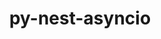 ---
title: "py-nest-asyncio"
layout: cache
categories: [package, develop]
meta: {"versions": ["1.6.0"], "compilers": ["gcc@=11.1.0", "gcc@=11.4.0", "gcc@=9.4.0", "oneapi@=2024.2.1"], "oss": ["ubuntu20.04", "ubuntu22.04"], "platforms": ["linux"], "targets": ["neoverse_v1", "neoverse_v2", "ppc64le", "x86_64_v3"], "stacks": ["data-vis-sdk", "e4s", "e4s-neoverse-v2", "e4s-neoverse_v1", "e4s-oneapi", "e4s-power", "root"], "num_specs": 141, "num_specs_by_stack": {"e4s-power": 27, "root": 141, "data-vis-sdk": 10, "e4s-neoverse_v1": 27, "e4s-neoverse-v2": 22, "e4s": 27, "e4s-oneapi": 28}}
spec_details: [{"hash": "5wlnvdveaics5rk7g7obturv76ru6jvk", "compiler": "gcc@=9.4.0", "versions": ["1.6.0"], "os": "ubuntu20.04", "platform": "linux", "target": "ppc64le", "variants": ["build_system=python_pip"], "stacks": ["e4s-power", "root"], "size": "-", "tarball": "https://binaries.spack.io/develop/build_cache/linux-ubuntu20.04-ppc64le/gcc-9.4.0/py-nest-asyncio-1.6.0/linux-ubuntu20.04-ppc64le-gcc-9.4.0-py-nest-asyncio-1.6.0-5wlnvdveaics5rk7g7obturv76ru6jvk.spack"}, {"hash": "4hmgext3ndfwbirohnyplhy3dtwlwiz6", "compiler": "gcc@=9.4.0", "versions": ["1.6.0"], "os": "ubuntu20.04", "platform": "linux", "target": "ppc64le", "variants": ["build_system=python_pip"], "stacks": ["e4s-power", "root"], "size": "-", "tarball": "https://binaries.spack.io/develop/build_cache/linux-ubuntu20.04-ppc64le/gcc-9.4.0/py-nest-asyncio-1.6.0/linux-ubuntu20.04-ppc64le-gcc-9.4.0-py-nest-asyncio-1.6.0-4hmgext3ndfwbirohnyplhy3dtwlwiz6.spack"}, {"hash": "jxr2e6qjgc56mjeyjkco6pmveycdz6cd", "compiler": "gcc@=9.4.0", "versions": ["1.6.0"], "os": "ubuntu20.04", "platform": "linux", "target": "ppc64le", "variants": ["build_system=python_pip"], "stacks": ["e4s-power", "root"], "size": "-", "tarball": "https://binaries.spack.io/develop/build_cache/linux-ubuntu20.04-ppc64le/gcc-9.4.0/py-nest-asyncio-1.6.0/linux-ubuntu20.04-ppc64le-gcc-9.4.0-py-nest-asyncio-1.6.0-jxr2e6qjgc56mjeyjkco6pmveycdz6cd.spack"}, {"hash": "5ysok5fje326ahtmblkl36nhpfjireo4", "compiler": "gcc@=9.4.0", "versions": ["1.6.0"], "os": "ubuntu20.04", "platform": "linux", "target": "ppc64le", "variants": ["build_system=python_pip"], "stacks": ["e4s-power", "root"], "size": "-", "tarball": "https://binaries.spack.io/develop/build_cache/linux-ubuntu20.04-ppc64le/gcc-9.4.0/py-nest-asyncio-1.6.0/linux-ubuntu20.04-ppc64le-gcc-9.4.0-py-nest-asyncio-1.6.0-5ysok5fje326ahtmblkl36nhpfjireo4.spack"}, {"hash": "barm774ltc2enhi4oxuyzoenmwhjtb4y", "compiler": "gcc@=9.4.0", "versions": ["1.6.0"], "os": "ubuntu20.04", "platform": "linux", "target": "ppc64le", "variants": ["build_system=python_pip"], "stacks": ["e4s-power", "root"], "size": "-", "tarball": "https://binaries.spack.io/develop/build_cache/linux-ubuntu20.04-ppc64le/gcc-9.4.0/py-nest-asyncio-1.6.0/linux-ubuntu20.04-ppc64le-gcc-9.4.0-py-nest-asyncio-1.6.0-barm774ltc2enhi4oxuyzoenmwhjtb4y.spack"}, {"hash": "kkegfyzwxiab3522hy6wnrrlo2aj7puq", "compiler": "gcc@=9.4.0", "versions": ["1.6.0"], "os": "ubuntu20.04", "platform": "linux", "target": "ppc64le", "variants": ["build_system=python_pip"], "stacks": ["e4s-power", "root"], "size": "-", "tarball": "https://binaries.spack.io/develop/build_cache/linux-ubuntu20.04-ppc64le/gcc-9.4.0/py-nest-asyncio-1.6.0/linux-ubuntu20.04-ppc64le-gcc-9.4.0-py-nest-asyncio-1.6.0-kkegfyzwxiab3522hy6wnrrlo2aj7puq.spack"}, {"hash": "kqmqtrox7tnkiudrtheg2ymyzctw5vhd", "compiler": "gcc@=9.4.0", "versions": ["1.6.0"], "os": "ubuntu20.04", "platform": "linux", "target": "ppc64le", "variants": ["build_system=python_pip"], "stacks": ["e4s-power", "root"], "size": "-", "tarball": "https://binaries.spack.io/develop/build_cache/linux-ubuntu20.04-ppc64le/gcc-9.4.0/py-nest-asyncio-1.6.0/linux-ubuntu20.04-ppc64le-gcc-9.4.0-py-nest-asyncio-1.6.0-kqmqtrox7tnkiudrtheg2ymyzctw5vhd.spack"}, {"hash": "t4ohxvuam2miylka7rl27zmm33giee45", "compiler": "gcc@=9.4.0", "versions": ["1.6.0"], "os": "ubuntu20.04", "platform": "linux", "target": "ppc64le", "variants": ["build_system=python_pip"], "stacks": ["e4s-power", "root"], "size": "-", "tarball": "https://binaries.spack.io/develop/build_cache/linux-ubuntu20.04-ppc64le/gcc-9.4.0/py-nest-asyncio-1.6.0/linux-ubuntu20.04-ppc64le-gcc-9.4.0-py-nest-asyncio-1.6.0-t4ohxvuam2miylka7rl27zmm33giee45.spack"}, {"hash": "p723luj7e67y25hiwubdwquzyfrlnjzy", "compiler": "gcc@=9.4.0", "versions": ["1.6.0"], "os": "ubuntu20.04", "platform": "linux", "target": "ppc64le", "variants": ["build_system=python_pip"], "stacks": ["e4s-power", "root"], "size": "-", "tarball": "https://binaries.spack.io/develop/build_cache/linux-ubuntu20.04-ppc64le/gcc-9.4.0/py-nest-asyncio-1.6.0/linux-ubuntu20.04-ppc64le-gcc-9.4.0-py-nest-asyncio-1.6.0-p723luj7e67y25hiwubdwquzyfrlnjzy.spack"}, {"hash": "t6f5ppquk6nryzrfngnghpqvd3ahf2zt", "compiler": "gcc@=9.4.0", "versions": ["1.6.0"], "os": "ubuntu20.04", "platform": "linux", "target": "ppc64le", "variants": ["build_system=python_pip"], "stacks": ["e4s-power", "root"], "size": "-", "tarball": "https://binaries.spack.io/develop/build_cache/linux-ubuntu20.04-ppc64le/gcc-9.4.0/py-nest-asyncio-1.6.0/linux-ubuntu20.04-ppc64le-gcc-9.4.0-py-nest-asyncio-1.6.0-t6f5ppquk6nryzrfngnghpqvd3ahf2zt.spack"}, {"hash": "crjrwxvzkqlgjys3cwiqgmwhwypkz7zo", "compiler": "gcc@=9.4.0", "versions": ["1.6.0"], "os": "ubuntu20.04", "platform": "linux", "target": "ppc64le", "variants": ["build_system=python_pip"], "stacks": ["e4s-power", "root"], "size": "-", "tarball": "https://binaries.spack.io/develop/build_cache/linux-ubuntu20.04-ppc64le/gcc-9.4.0/py-nest-asyncio-1.6.0/linux-ubuntu20.04-ppc64le-gcc-9.4.0-py-nest-asyncio-1.6.0-crjrwxvzkqlgjys3cwiqgmwhwypkz7zo.spack"}, {"hash": "nytkpx4q2xpl7g6lktxxbcmyhrxb3bxw", "compiler": "gcc@=9.4.0", "versions": ["1.6.0"], "os": "ubuntu20.04", "platform": "linux", "target": "ppc64le", "variants": ["build_system=python_pip"], "stacks": ["e4s-power", "root"], "size": "-", "tarball": "https://binaries.spack.io/develop/build_cache/linux-ubuntu20.04-ppc64le/gcc-9.4.0/py-nest-asyncio-1.6.0/linux-ubuntu20.04-ppc64le-gcc-9.4.0-py-nest-asyncio-1.6.0-nytkpx4q2xpl7g6lktxxbcmyhrxb3bxw.spack"}, {"hash": "422hmwhsaklehmskdqtudk7w24llnwuy", "compiler": "gcc@=9.4.0", "versions": ["1.6.0"], "os": "ubuntu20.04", "platform": "linux", "target": "ppc64le", "variants": ["build_system=python_pip"], "stacks": ["e4s-power", "root"], "size": "-", "tarball": "https://binaries.spack.io/develop/build_cache/linux-ubuntu20.04-ppc64le/gcc-9.4.0/py-nest-asyncio-1.6.0/linux-ubuntu20.04-ppc64le-gcc-9.4.0-py-nest-asyncio-1.6.0-422hmwhsaklehmskdqtudk7w24llnwuy.spack"}, {"hash": "sk3dcfri5656xne7akj3qf2etfbq4znx", "compiler": "gcc@=9.4.0", "versions": ["1.6.0"], "os": "ubuntu20.04", "platform": "linux", "target": "ppc64le", "variants": ["build_system=python_pip"], "stacks": ["e4s-power", "root"], "size": "-", "tarball": "https://binaries.spack.io/develop/build_cache/linux-ubuntu20.04-ppc64le/gcc-9.4.0/py-nest-asyncio-1.6.0/linux-ubuntu20.04-ppc64le-gcc-9.4.0-py-nest-asyncio-1.6.0-sk3dcfri5656xne7akj3qf2etfbq4znx.spack"}, {"hash": "fh6pmz35aux5g7tve5eb5r3yz7snpu4h", "compiler": "gcc@=9.4.0", "versions": ["1.6.0"], "os": "ubuntu20.04", "platform": "linux", "target": "ppc64le", "variants": ["build_system=python_pip"], "stacks": ["e4s-power", "root"], "size": "-", "tarball": "https://binaries.spack.io/develop/build_cache/linux-ubuntu20.04-ppc64le/gcc-9.4.0/py-nest-asyncio-1.6.0/linux-ubuntu20.04-ppc64le-gcc-9.4.0-py-nest-asyncio-1.6.0-fh6pmz35aux5g7tve5eb5r3yz7snpu4h.spack"}, {"hash": "h7njg55yqycqh2ga2za7bz5ildskpbky", "compiler": "gcc@=9.4.0", "versions": ["1.6.0"], "os": "ubuntu20.04", "platform": "linux", "target": "ppc64le", "variants": ["build_system=python_pip"], "stacks": ["e4s-power", "root"], "size": "-", "tarball": "https://binaries.spack.io/develop/build_cache/linux-ubuntu20.04-ppc64le/gcc-9.4.0/py-nest-asyncio-1.6.0/linux-ubuntu20.04-ppc64le-gcc-9.4.0-py-nest-asyncio-1.6.0-h7njg55yqycqh2ga2za7bz5ildskpbky.spack"}, {"hash": "xeb655e5ery62d3rxcoeb76depjkw4qs", "compiler": "gcc@=9.4.0", "versions": ["1.6.0"], "os": "ubuntu20.04", "platform": "linux", "target": "ppc64le", "variants": ["build_system=python_pip"], "stacks": ["e4s-power", "root"], "size": "-", "tarball": "https://binaries.spack.io/develop/build_cache/linux-ubuntu20.04-ppc64le/gcc-9.4.0/py-nest-asyncio-1.6.0/linux-ubuntu20.04-ppc64le-gcc-9.4.0-py-nest-asyncio-1.6.0-xeb655e5ery62d3rxcoeb76depjkw4qs.spack"}, {"hash": "i3ilmdpy4fzfloaubt2knztiymprpymh", "compiler": "gcc@=9.4.0", "versions": ["1.6.0"], "os": "ubuntu20.04", "platform": "linux", "target": "ppc64le", "variants": ["build_system=python_pip"], "stacks": ["e4s-power", "root"], "size": "-", "tarball": "https://binaries.spack.io/develop/build_cache/linux-ubuntu20.04-ppc64le/gcc-9.4.0/py-nest-asyncio-1.6.0/linux-ubuntu20.04-ppc64le-gcc-9.4.0-py-nest-asyncio-1.6.0-i3ilmdpy4fzfloaubt2knztiymprpymh.spack"}, {"hash": "y5xb3wvlsro2l5v3ivv66v2hn5lzo3sq", "compiler": "gcc@=9.4.0", "versions": ["1.6.0"], "os": "ubuntu20.04", "platform": "linux", "target": "ppc64le", "variants": ["build_system=python_pip"], "stacks": ["e4s-power", "root"], "size": "-", "tarball": "https://binaries.spack.io/develop/build_cache/linux-ubuntu20.04-ppc64le/gcc-9.4.0/py-nest-asyncio-1.6.0/linux-ubuntu20.04-ppc64le-gcc-9.4.0-py-nest-asyncio-1.6.0-y5xb3wvlsro2l5v3ivv66v2hn5lzo3sq.spack"}, {"hash": "67mjs5jkh2rk5ozpaoh3s3gk2xfyny6n", "compiler": "gcc@=9.4.0", "versions": ["1.6.0"], "os": "ubuntu20.04", "platform": "linux", "target": "ppc64le", "variants": ["build_system=python_pip"], "stacks": ["e4s-power", "root"], "size": "-", "tarball": "https://binaries.spack.io/develop/build_cache/linux-ubuntu20.04-ppc64le/gcc-9.4.0/py-nest-asyncio-1.6.0/linux-ubuntu20.04-ppc64le-gcc-9.4.0-py-nest-asyncio-1.6.0-67mjs5jkh2rk5ozpaoh3s3gk2xfyny6n.spack"}, {"hash": "7lqb2lycckvhuiaxgueqxilwwqodzjst", "compiler": "gcc@=9.4.0", "versions": ["1.6.0"], "os": "ubuntu20.04", "platform": "linux", "target": "ppc64le", "variants": ["build_system=python_pip"], "stacks": ["e4s-power", "root"], "size": "-", "tarball": "https://binaries.spack.io/develop/build_cache/linux-ubuntu20.04-ppc64le/gcc-9.4.0/py-nest-asyncio-1.6.0/linux-ubuntu20.04-ppc64le-gcc-9.4.0-py-nest-asyncio-1.6.0-7lqb2lycckvhuiaxgueqxilwwqodzjst.spack"}, {"hash": "qt42u77ka4pxpcca6miqbrvhzmpivkwf", "compiler": "gcc@=9.4.0", "versions": ["1.6.0"], "os": "ubuntu20.04", "platform": "linux", "target": "ppc64le", "variants": ["build_system=python_pip"], "stacks": ["e4s-power", "root"], "size": "-", "tarball": "https://binaries.spack.io/develop/build_cache/linux-ubuntu20.04-ppc64le/gcc-9.4.0/py-nest-asyncio-1.6.0/linux-ubuntu20.04-ppc64le-gcc-9.4.0-py-nest-asyncio-1.6.0-qt42u77ka4pxpcca6miqbrvhzmpivkwf.spack"}, {"hash": "ikxlkhzlwuqlf2cwy7rmfmqyasi4z6j6", "compiler": "gcc@=9.4.0", "versions": ["1.6.0"], "os": "ubuntu20.04", "platform": "linux", "target": "ppc64le", "variants": ["build_system=python_pip"], "stacks": ["e4s-power", "root"], "size": "-", "tarball": "https://binaries.spack.io/develop/build_cache/linux-ubuntu20.04-ppc64le/gcc-9.4.0/py-nest-asyncio-1.6.0/linux-ubuntu20.04-ppc64le-gcc-9.4.0-py-nest-asyncio-1.6.0-ikxlkhzlwuqlf2cwy7rmfmqyasi4z6j6.spack"}, {"hash": "4maos47czlz23vz7wpkqlvh2hwjkoo53", "compiler": "gcc@=9.4.0", "versions": ["1.6.0"], "os": "ubuntu20.04", "platform": "linux", "target": "ppc64le", "variants": ["build_system=python_pip"], "stacks": ["e4s-power", "root"], "size": "-", "tarball": "https://binaries.spack.io/develop/build_cache/linux-ubuntu20.04-ppc64le/gcc-9.4.0/py-nest-asyncio-1.6.0/linux-ubuntu20.04-ppc64le-gcc-9.4.0-py-nest-asyncio-1.6.0-4maos47czlz23vz7wpkqlvh2hwjkoo53.spack"}, {"hash": "w5ecexcgknn7mit6cytcdbj5dkrwxlwq", "compiler": "gcc@=9.4.0", "versions": ["1.6.0"], "os": "ubuntu20.04", "platform": "linux", "target": "ppc64le", "variants": ["build_system=python_pip"], "stacks": ["e4s-power", "root"], "size": "-", "tarball": "https://binaries.spack.io/develop/build_cache/linux-ubuntu20.04-ppc64le/gcc-9.4.0/py-nest-asyncio-1.6.0/linux-ubuntu20.04-ppc64le-gcc-9.4.0-py-nest-asyncio-1.6.0-w5ecexcgknn7mit6cytcdbj5dkrwxlwq.spack"}, {"hash": "shw262zprms7bh2fcdqtbaq6kppsc3bt", "compiler": "gcc@=9.4.0", "versions": ["1.6.0"], "os": "ubuntu20.04", "platform": "linux", "target": "ppc64le", "variants": ["build_system=python_pip"], "stacks": ["e4s-power", "root"], "size": "-", "tarball": "https://binaries.spack.io/develop/build_cache/linux-ubuntu20.04-ppc64le/gcc-9.4.0/py-nest-asyncio-1.6.0/linux-ubuntu20.04-ppc64le-gcc-9.4.0-py-nest-asyncio-1.6.0-shw262zprms7bh2fcdqtbaq6kppsc3bt.spack"}, {"hash": "nofy575r2ctieprdy6qdwrghrbb6xifn", "compiler": "gcc@=9.4.0", "versions": ["1.6.0"], "os": "ubuntu20.04", "platform": "linux", "target": "ppc64le", "variants": ["build_system=python_pip"], "stacks": ["e4s-power", "root"], "size": "-", "tarball": "https://binaries.spack.io/develop/build_cache/linux-ubuntu20.04-ppc64le/gcc-9.4.0/py-nest-asyncio-1.6.0/linux-ubuntu20.04-ppc64le-gcc-9.4.0-py-nest-asyncio-1.6.0-nofy575r2ctieprdy6qdwrghrbb6xifn.spack"}, {"hash": "t7igi4bmwmwqwhfdukkaydpslcb2i2yv", "compiler": "gcc@=11.1.0", "versions": ["1.6.0"], "os": "ubuntu20.04", "platform": "linux", "target": "x86_64_v3", "variants": ["build_system=python_pip"], "stacks": ["root", "data-vis-sdk"], "size": "-", "tarball": "https://binaries.spack.io/develop/build_cache/linux-ubuntu20.04-x86_64_v3/gcc-11.1.0/py-nest-asyncio-1.6.0/linux-ubuntu20.04-x86_64_v3-gcc-11.1.0-py-nest-asyncio-1.6.0-t7igi4bmwmwqwhfdukkaydpslcb2i2yv.spack"}, {"hash": "5rzhl6rdyu6ecyatklsj3ugr4vb4esqe", "compiler": "gcc@=11.1.0", "versions": ["1.6.0"], "os": "ubuntu20.04", "platform": "linux", "target": "x86_64_v3", "variants": ["build_system=python_pip"], "stacks": ["root", "data-vis-sdk"], "size": "-", "tarball": "https://binaries.spack.io/develop/build_cache/linux-ubuntu20.04-x86_64_v3/gcc-11.1.0/py-nest-asyncio-1.6.0/linux-ubuntu20.04-x86_64_v3-gcc-11.1.0-py-nest-asyncio-1.6.0-5rzhl6rdyu6ecyatklsj3ugr4vb4esqe.spack"}, {"hash": "jirgna4zcvm6jpmumpqqnh2jvytsoaef", "compiler": "gcc@=11.1.0", "versions": ["1.6.0"], "os": "ubuntu20.04", "platform": "linux", "target": "x86_64_v3", "variants": ["build_system=python_pip"], "stacks": ["root", "data-vis-sdk"], "size": "-", "tarball": "https://binaries.spack.io/develop/build_cache/linux-ubuntu20.04-x86_64_v3/gcc-11.1.0/py-nest-asyncio-1.6.0/linux-ubuntu20.04-x86_64_v3-gcc-11.1.0-py-nest-asyncio-1.6.0-jirgna4zcvm6jpmumpqqnh2jvytsoaef.spack"}, {"hash": "6dgzq62vlfpftszu675v4ee4nrg2vzuk", "compiler": "gcc@=11.1.0", "versions": ["1.6.0"], "os": "ubuntu20.04", "platform": "linux", "target": "x86_64_v3", "variants": ["build_system=python_pip"], "stacks": ["root", "data-vis-sdk"], "size": "-", "tarball": "https://binaries.spack.io/develop/build_cache/linux-ubuntu20.04-x86_64_v3/gcc-11.1.0/py-nest-asyncio-1.6.0/linux-ubuntu20.04-x86_64_v3-gcc-11.1.0-py-nest-asyncio-1.6.0-6dgzq62vlfpftszu675v4ee4nrg2vzuk.spack"}, {"hash": "3lrisewjxv77lumb2fqmfye7rw6rgluy", "compiler": "gcc@=11.1.0", "versions": ["1.6.0"], "os": "ubuntu20.04", "platform": "linux", "target": "x86_64_v3", "variants": ["build_system=python_pip"], "stacks": ["root", "data-vis-sdk"], "size": "-", "tarball": "https://binaries.spack.io/develop/build_cache/linux-ubuntu20.04-x86_64_v3/gcc-11.1.0/py-nest-asyncio-1.6.0/linux-ubuntu20.04-x86_64_v3-gcc-11.1.0-py-nest-asyncio-1.6.0-3lrisewjxv77lumb2fqmfye7rw6rgluy.spack"}, {"hash": "3p7ure3lcvdtulafefvlvj7takqjujv4", "compiler": "gcc@=11.1.0", "versions": ["1.6.0"], "os": "ubuntu20.04", "platform": "linux", "target": "x86_64_v3", "variants": ["build_system=python_pip"], "stacks": ["root", "data-vis-sdk"], "size": "-", "tarball": "https://binaries.spack.io/develop/build_cache/linux-ubuntu20.04-x86_64_v3/gcc-11.1.0/py-nest-asyncio-1.6.0/linux-ubuntu20.04-x86_64_v3-gcc-11.1.0-py-nest-asyncio-1.6.0-3p7ure3lcvdtulafefvlvj7takqjujv4.spack"}, {"hash": "6stziidinastsahwqny77du7w3xohhpp", "compiler": "gcc@=11.1.0", "versions": ["1.6.0"], "os": "ubuntu20.04", "platform": "linux", "target": "x86_64_v3", "variants": ["build_system=python_pip"], "stacks": ["root", "data-vis-sdk"], "size": "-", "tarball": "https://binaries.spack.io/develop/build_cache/linux-ubuntu20.04-x86_64_v3/gcc-11.1.0/py-nest-asyncio-1.6.0/linux-ubuntu20.04-x86_64_v3-gcc-11.1.0-py-nest-asyncio-1.6.0-6stziidinastsahwqny77du7w3xohhpp.spack"}, {"hash": "wbdhw3b62djelii3jor4ctfyilbe5pnw", "compiler": "gcc@=11.1.0", "versions": ["1.6.0"], "os": "ubuntu20.04", "platform": "linux", "target": "x86_64_v3", "variants": ["build_system=python_pip"], "stacks": ["root", "data-vis-sdk"], "size": "-", "tarball": "https://binaries.spack.io/develop/build_cache/linux-ubuntu20.04-x86_64_v3/gcc-11.1.0/py-nest-asyncio-1.6.0/linux-ubuntu20.04-x86_64_v3-gcc-11.1.0-py-nest-asyncio-1.6.0-wbdhw3b62djelii3jor4ctfyilbe5pnw.spack"}, {"hash": "2nf77alip6x5jwixxog6jy4v7ljpjwqd", "compiler": "gcc@=11.1.0", "versions": ["1.6.0"], "os": "ubuntu20.04", "platform": "linux", "target": "x86_64_v3", "variants": ["build_system=python_pip"], "stacks": ["root", "data-vis-sdk"], "size": "-", "tarball": "https://binaries.spack.io/develop/build_cache/linux-ubuntu20.04-x86_64_v3/gcc-11.1.0/py-nest-asyncio-1.6.0/linux-ubuntu20.04-x86_64_v3-gcc-11.1.0-py-nest-asyncio-1.6.0-2nf77alip6x5jwixxog6jy4v7ljpjwqd.spack"}, {"hash": "ngs36zotoaejn54gahac3yh6t6ema6m6", "compiler": "gcc@=11.1.0", "versions": ["1.6.0"], "os": "ubuntu20.04", "platform": "linux", "target": "x86_64_v3", "variants": ["build_system=python_pip"], "stacks": ["root", "data-vis-sdk"], "size": "-", "tarball": "https://binaries.spack.io/develop/build_cache/linux-ubuntu20.04-x86_64_v3/gcc-11.1.0/py-nest-asyncio-1.6.0/linux-ubuntu20.04-x86_64_v3-gcc-11.1.0-py-nest-asyncio-1.6.0-ngs36zotoaejn54gahac3yh6t6ema6m6.spack"}, {"hash": "dlhkhdkpa3xp444d7dhdap77reh56duq", "compiler": "gcc@=11.4.0", "versions": ["1.6.0"], "os": "ubuntu22.04", "platform": "linux", "target": "neoverse_v1", "variants": ["build_system=python_pip"], "stacks": ["root", "e4s-neoverse_v1"], "size": "-", "tarball": "https://binaries.spack.io/develop/build_cache/linux-ubuntu22.04-neoverse_v1/gcc-11.4.0/py-nest-asyncio-1.6.0/linux-ubuntu22.04-neoverse_v1-gcc-11.4.0-py-nest-asyncio-1.6.0-dlhkhdkpa3xp444d7dhdap77reh56duq.spack"}, {"hash": "vt6oo3wbidzb5sdxu3m6po3rtqyncc62", "compiler": "gcc@=11.4.0", "versions": ["1.6.0"], "os": "ubuntu22.04", "platform": "linux", "target": "neoverse_v1", "variants": ["build_system=python_pip"], "stacks": ["root", "e4s-neoverse_v1"], "size": "-", "tarball": "https://binaries.spack.io/develop/build_cache/linux-ubuntu22.04-neoverse_v1/gcc-11.4.0/py-nest-asyncio-1.6.0/linux-ubuntu22.04-neoverse_v1-gcc-11.4.0-py-nest-asyncio-1.6.0-vt6oo3wbidzb5sdxu3m6po3rtqyncc62.spack"}, {"hash": "saehfiby2hz7eysgcpbqhhifbiky2jwk", "compiler": "gcc@=11.4.0", "versions": ["1.6.0"], "os": "ubuntu22.04", "platform": "linux", "target": "neoverse_v1", "variants": ["build_system=python_pip"], "stacks": ["root", "e4s-neoverse_v1"], "size": "-", "tarball": "https://binaries.spack.io/develop/build_cache/linux-ubuntu22.04-neoverse_v1/gcc-11.4.0/py-nest-asyncio-1.6.0/linux-ubuntu22.04-neoverse_v1-gcc-11.4.0-py-nest-asyncio-1.6.0-saehfiby2hz7eysgcpbqhhifbiky2jwk.spack"}, {"hash": "xt2xe7uxiokcgyd2ul3agjng2ozfubxe", "compiler": "gcc@=11.4.0", "versions": ["1.6.0"], "os": "ubuntu22.04", "platform": "linux", "target": "neoverse_v1", "variants": ["build_system=python_pip"], "stacks": ["root", "e4s-neoverse_v1"], "size": "-", "tarball": "https://binaries.spack.io/develop/build_cache/linux-ubuntu22.04-neoverse_v1/gcc-11.4.0/py-nest-asyncio-1.6.0/linux-ubuntu22.04-neoverse_v1-gcc-11.4.0-py-nest-asyncio-1.6.0-xt2xe7uxiokcgyd2ul3agjng2ozfubxe.spack"}, {"hash": "tfm6wbnczltasts2vr5am3klakafwdta", "compiler": "gcc@=11.4.0", "versions": ["1.6.0"], "os": "ubuntu22.04", "platform": "linux", "target": "neoverse_v1", "variants": ["build_system=python_pip"], "stacks": ["root", "e4s-neoverse_v1"], "size": "-", "tarball": "https://binaries.spack.io/develop/build_cache/linux-ubuntu22.04-neoverse_v1/gcc-11.4.0/py-nest-asyncio-1.6.0/linux-ubuntu22.04-neoverse_v1-gcc-11.4.0-py-nest-asyncio-1.6.0-tfm6wbnczltasts2vr5am3klakafwdta.spack"}, {"hash": "znzvt73c7prvs6ixxe5hfe2kf6d7ll55", "compiler": "gcc@=11.4.0", "versions": ["1.6.0"], "os": "ubuntu22.04", "platform": "linux", "target": "neoverse_v1", "variants": ["build_system=python_pip"], "stacks": ["root", "e4s-neoverse_v1"], "size": "-", "tarball": "https://binaries.spack.io/develop/build_cache/linux-ubuntu22.04-neoverse_v1/gcc-11.4.0/py-nest-asyncio-1.6.0/linux-ubuntu22.04-neoverse_v1-gcc-11.4.0-py-nest-asyncio-1.6.0-znzvt73c7prvs6ixxe5hfe2kf6d7ll55.spack"}, {"hash": "x33seofkci2x7veuua7aglgewowyrbul", "compiler": "gcc@=11.4.0", "versions": ["1.6.0"], "os": "ubuntu22.04", "platform": "linux", "target": "neoverse_v1", "variants": ["build_system=python_pip"], "stacks": ["root", "e4s-neoverse_v1"], "size": "-", "tarball": "https://binaries.spack.io/develop/build_cache/linux-ubuntu22.04-neoverse_v1/gcc-11.4.0/py-nest-asyncio-1.6.0/linux-ubuntu22.04-neoverse_v1-gcc-11.4.0-py-nest-asyncio-1.6.0-x33seofkci2x7veuua7aglgewowyrbul.spack"}, {"hash": "ainy3pqu5nkmcrz6iev4ofdexv5xz37j", "compiler": "gcc@=11.4.0", "versions": ["1.6.0"], "os": "ubuntu22.04", "platform": "linux", "target": "neoverse_v1", "variants": ["build_system=python_pip"], "stacks": ["root", "e4s-neoverse_v1"], "size": "-", "tarball": "https://binaries.spack.io/develop/build_cache/linux-ubuntu22.04-neoverse_v1/gcc-11.4.0/py-nest-asyncio-1.6.0/linux-ubuntu22.04-neoverse_v1-gcc-11.4.0-py-nest-asyncio-1.6.0-ainy3pqu5nkmcrz6iev4ofdexv5xz37j.spack"}, {"hash": "3sh4wbev5mqfuit3a2y2f7vo3dmdgmh4", "compiler": "gcc@=11.4.0", "versions": ["1.6.0"], "os": "ubuntu22.04", "platform": "linux", "target": "neoverse_v1", "variants": ["build_system=python_pip"], "stacks": ["root", "e4s-neoverse_v1"], "size": "-", "tarball": "https://binaries.spack.io/develop/build_cache/linux-ubuntu22.04-neoverse_v1/gcc-11.4.0/py-nest-asyncio-1.6.0/linux-ubuntu22.04-neoverse_v1-gcc-11.4.0-py-nest-asyncio-1.6.0-3sh4wbev5mqfuit3a2y2f7vo3dmdgmh4.spack"}, {"hash": "ia5gjwpflrlatmz6lxxyor3p7o6bmbq2", "compiler": "gcc@=11.4.0", "versions": ["1.6.0"], "os": "ubuntu22.04", "platform": "linux", "target": "neoverse_v1", "variants": ["build_system=python_pip"], "stacks": ["root", "e4s-neoverse_v1"], "size": "-", "tarball": "https://binaries.spack.io/develop/build_cache/linux-ubuntu22.04-neoverse_v1/gcc-11.4.0/py-nest-asyncio-1.6.0/linux-ubuntu22.04-neoverse_v1-gcc-11.4.0-py-nest-asyncio-1.6.0-ia5gjwpflrlatmz6lxxyor3p7o6bmbq2.spack"}, {"hash": "c6osyxlzpekowpbqxq7b3d6tfxiovs3e", "compiler": "gcc@=11.4.0", "versions": ["1.6.0"], "os": "ubuntu22.04", "platform": "linux", "target": "neoverse_v1", "variants": ["build_system=python_pip"], "stacks": ["root", "e4s-neoverse_v1"], "size": "-", "tarball": "https://binaries.spack.io/develop/build_cache/linux-ubuntu22.04-neoverse_v1/gcc-11.4.0/py-nest-asyncio-1.6.0/linux-ubuntu22.04-neoverse_v1-gcc-11.4.0-py-nest-asyncio-1.6.0-c6osyxlzpekowpbqxq7b3d6tfxiovs3e.spack"}, {"hash": "by3vx7lp7qx3ytlig5uiin2e3atgjjje", "compiler": "gcc@=11.4.0", "versions": ["1.6.0"], "os": "ubuntu22.04", "platform": "linux", "target": "neoverse_v1", "variants": ["build_system=python_pip"], "stacks": ["root", "e4s-neoverse_v1"], "size": "-", "tarball": "https://binaries.spack.io/develop/build_cache/linux-ubuntu22.04-neoverse_v1/gcc-11.4.0/py-nest-asyncio-1.6.0/linux-ubuntu22.04-neoverse_v1-gcc-11.4.0-py-nest-asyncio-1.6.0-by3vx7lp7qx3ytlig5uiin2e3atgjjje.spack"}, {"hash": "ufmitmxn6pozgegtqkr72c5sycqve3mz", "compiler": "gcc@=11.4.0", "versions": ["1.6.0"], "os": "ubuntu22.04", "platform": "linux", "target": "neoverse_v1", "variants": ["build_system=python_pip"], "stacks": ["root", "e4s-neoverse_v1"], "size": "-", "tarball": "https://binaries.spack.io/develop/build_cache/linux-ubuntu22.04-neoverse_v1/gcc-11.4.0/py-nest-asyncio-1.6.0/linux-ubuntu22.04-neoverse_v1-gcc-11.4.0-py-nest-asyncio-1.6.0-ufmitmxn6pozgegtqkr72c5sycqve3mz.spack"}, {"hash": "j3xraaqkg4t45agms74jjol4abjt3s5m", "compiler": "gcc@=11.4.0", "versions": ["1.6.0"], "os": "ubuntu22.04", "platform": "linux", "target": "neoverse_v1", "variants": ["build_system=python_pip"], "stacks": ["root", "e4s-neoverse_v1"], "size": "-", "tarball": "https://binaries.spack.io/develop/build_cache/linux-ubuntu22.04-neoverse_v1/gcc-11.4.0/py-nest-asyncio-1.6.0/linux-ubuntu22.04-neoverse_v1-gcc-11.4.0-py-nest-asyncio-1.6.0-j3xraaqkg4t45agms74jjol4abjt3s5m.spack"}, {"hash": "vewp6zep66tnc3yvmso4wmhepeyfyrkn", "compiler": "gcc@=11.4.0", "versions": ["1.6.0"], "os": "ubuntu22.04", "platform": "linux", "target": "neoverse_v1", "variants": ["build_system=python_pip"], "stacks": ["root", "e4s-neoverse_v1"], "size": "-", "tarball": "https://binaries.spack.io/develop/build_cache/linux-ubuntu22.04-neoverse_v1/gcc-11.4.0/py-nest-asyncio-1.6.0/linux-ubuntu22.04-neoverse_v1-gcc-11.4.0-py-nest-asyncio-1.6.0-vewp6zep66tnc3yvmso4wmhepeyfyrkn.spack"}, {"hash": "2b6c3ysyawwsqv3ahg3j3cwowm3jg2aj", "compiler": "gcc@=11.4.0", "versions": ["1.6.0"], "os": "ubuntu22.04", "platform": "linux", "target": "neoverse_v1", "variants": ["build_system=python_pip"], "stacks": ["root", "e4s-neoverse_v1"], "size": "-", "tarball": "https://binaries.spack.io/develop/build_cache/linux-ubuntu22.04-neoverse_v1/gcc-11.4.0/py-nest-asyncio-1.6.0/linux-ubuntu22.04-neoverse_v1-gcc-11.4.0-py-nest-asyncio-1.6.0-2b6c3ysyawwsqv3ahg3j3cwowm3jg2aj.spack"}, {"hash": "5ggbd6e4x5c7mu4jxsoo67lngbsby7li", "compiler": "gcc@=11.4.0", "versions": ["1.6.0"], "os": "ubuntu22.04", "platform": "linux", "target": "neoverse_v1", "variants": ["build_system=python_pip"], "stacks": ["root", "e4s-neoverse_v1"], "size": "-", "tarball": "https://binaries.spack.io/develop/build_cache/linux-ubuntu22.04-neoverse_v1/gcc-11.4.0/py-nest-asyncio-1.6.0/linux-ubuntu22.04-neoverse_v1-gcc-11.4.0-py-nest-asyncio-1.6.0-5ggbd6e4x5c7mu4jxsoo67lngbsby7li.spack"}, {"hash": "vghdqvebr6e7kuypnan2jecjzwqsxdz6", "compiler": "gcc@=11.4.0", "versions": ["1.6.0"], "os": "ubuntu22.04", "platform": "linux", "target": "neoverse_v1", "variants": ["build_system=python_pip"], "stacks": ["root", "e4s-neoverse_v1"], "size": "-", "tarball": "https://binaries.spack.io/develop/build_cache/linux-ubuntu22.04-neoverse_v1/gcc-11.4.0/py-nest-asyncio-1.6.0/linux-ubuntu22.04-neoverse_v1-gcc-11.4.0-py-nest-asyncio-1.6.0-vghdqvebr6e7kuypnan2jecjzwqsxdz6.spack"}, {"hash": "mxr3ycupyh6pnriis25sriesrage3lve", "compiler": "gcc@=11.4.0", "versions": ["1.6.0"], "os": "ubuntu22.04", "platform": "linux", "target": "neoverse_v1", "variants": ["build_system=python_pip"], "stacks": ["root", "e4s-neoverse_v1"], "size": "-", "tarball": "https://binaries.spack.io/develop/build_cache/linux-ubuntu22.04-neoverse_v1/gcc-11.4.0/py-nest-asyncio-1.6.0/linux-ubuntu22.04-neoverse_v1-gcc-11.4.0-py-nest-asyncio-1.6.0-mxr3ycupyh6pnriis25sriesrage3lve.spack"}, {"hash": "k7towtlu7m2sdsypkkgudxd5oydzh46m", "compiler": "gcc@=11.4.0", "versions": ["1.6.0"], "os": "ubuntu22.04", "platform": "linux", "target": "neoverse_v1", "variants": ["build_system=python_pip"], "stacks": ["root", "e4s-neoverse_v1"], "size": "-", "tarball": "https://binaries.spack.io/develop/build_cache/linux-ubuntu22.04-neoverse_v1/gcc-11.4.0/py-nest-asyncio-1.6.0/linux-ubuntu22.04-neoverse_v1-gcc-11.4.0-py-nest-asyncio-1.6.0-k7towtlu7m2sdsypkkgudxd5oydzh46m.spack"}, {"hash": "kpb26khjrdqfmea32thllxlybbrjqkrr", "compiler": "gcc@=11.4.0", "versions": ["1.6.0"], "os": "ubuntu22.04", "platform": "linux", "target": "neoverse_v1", "variants": ["build_system=python_pip"], "stacks": ["root", "e4s-neoverse_v1"], "size": "-", "tarball": "https://binaries.spack.io/develop/build_cache/linux-ubuntu22.04-neoverse_v1/gcc-11.4.0/py-nest-asyncio-1.6.0/linux-ubuntu22.04-neoverse_v1-gcc-11.4.0-py-nest-asyncio-1.6.0-kpb26khjrdqfmea32thllxlybbrjqkrr.spack"}, {"hash": "q7jl7ug4bghoystqedbgct23rhtqorzx", "compiler": "gcc@=11.4.0", "versions": ["1.6.0"], "os": "ubuntu22.04", "platform": "linux", "target": "neoverse_v1", "variants": ["build_system=python_pip"], "stacks": ["root", "e4s-neoverse_v1"], "size": "-", "tarball": "https://binaries.spack.io/develop/build_cache/linux-ubuntu22.04-neoverse_v1/gcc-11.4.0/py-nest-asyncio-1.6.0/linux-ubuntu22.04-neoverse_v1-gcc-11.4.0-py-nest-asyncio-1.6.0-q7jl7ug4bghoystqedbgct23rhtqorzx.spack"}, {"hash": "ywyjxnlusvvyqoqukppy736teeskyhdq", "compiler": "gcc@=11.4.0", "versions": ["1.6.0"], "os": "ubuntu22.04", "platform": "linux", "target": "neoverse_v1", "variants": ["build_system=python_pip"], "stacks": ["root", "e4s-neoverse_v1"], "size": "-", "tarball": "https://binaries.spack.io/develop/build_cache/linux-ubuntu22.04-neoverse_v1/gcc-11.4.0/py-nest-asyncio-1.6.0/linux-ubuntu22.04-neoverse_v1-gcc-11.4.0-py-nest-asyncio-1.6.0-ywyjxnlusvvyqoqukppy736teeskyhdq.spack"}, {"hash": "hdoryo3xlb4szx35cjot5tutwvgie6nx", "compiler": "gcc@=11.4.0", "versions": ["1.6.0"], "os": "ubuntu22.04", "platform": "linux", "target": "neoverse_v1", "variants": ["build_system=python_pip"], "stacks": ["root", "e4s-neoverse_v1"], "size": "-", "tarball": "https://binaries.spack.io/develop/build_cache/linux-ubuntu22.04-neoverse_v1/gcc-11.4.0/py-nest-asyncio-1.6.0/linux-ubuntu22.04-neoverse_v1-gcc-11.4.0-py-nest-asyncio-1.6.0-hdoryo3xlb4szx35cjot5tutwvgie6nx.spack"}, {"hash": "cctvyebo374ptbqed5fobyehgv5b62hy", "compiler": "gcc@=11.4.0", "versions": ["1.6.0"], "os": "ubuntu22.04", "platform": "linux", "target": "neoverse_v1", "variants": ["build_system=python_pip"], "stacks": ["root", "e4s-neoverse_v1"], "size": "-", "tarball": "https://binaries.spack.io/develop/build_cache/linux-ubuntu22.04-neoverse_v1/gcc-11.4.0/py-nest-asyncio-1.6.0/linux-ubuntu22.04-neoverse_v1-gcc-11.4.0-py-nest-asyncio-1.6.0-cctvyebo374ptbqed5fobyehgv5b62hy.spack"}, {"hash": "ul54kebvgbll64v6vx6ukpnsvcbph4rl", "compiler": "gcc@=11.4.0", "versions": ["1.6.0"], "os": "ubuntu22.04", "platform": "linux", "target": "neoverse_v1", "variants": ["build_system=python_pip"], "stacks": ["root", "e4s-neoverse_v1"], "size": "-", "tarball": "https://binaries.spack.io/develop/build_cache/linux-ubuntu22.04-neoverse_v1/gcc-11.4.0/py-nest-asyncio-1.6.0/linux-ubuntu22.04-neoverse_v1-gcc-11.4.0-py-nest-asyncio-1.6.0-ul54kebvgbll64v6vx6ukpnsvcbph4rl.spack"}, {"hash": "7ujlau5x3utyhqxhw5kss7vwpgdru6m7", "compiler": "gcc@=11.4.0", "versions": ["1.6.0"], "os": "ubuntu22.04", "platform": "linux", "target": "neoverse_v1", "variants": ["build_system=python_pip"], "stacks": ["root", "e4s-neoverse_v1"], "size": "-", "tarball": "https://binaries.spack.io/develop/build_cache/linux-ubuntu22.04-neoverse_v1/gcc-11.4.0/py-nest-asyncio-1.6.0/linux-ubuntu22.04-neoverse_v1-gcc-11.4.0-py-nest-asyncio-1.6.0-7ujlau5x3utyhqxhw5kss7vwpgdru6m7.spack"}, {"hash": "o2yc4yokce42ddr5c5ll25z7uejjrlu7", "compiler": "gcc@=11.4.0", "versions": ["1.6.0"], "os": "ubuntu22.04", "platform": "linux", "target": "neoverse_v2", "variants": ["build_system=python_pip"], "stacks": ["e4s-neoverse-v2", "root"], "size": "-", "tarball": "https://binaries.spack.io/develop/build_cache/linux-ubuntu22.04-neoverse_v2/gcc-11.4.0/py-nest-asyncio-1.6.0/linux-ubuntu22.04-neoverse_v2-gcc-11.4.0-py-nest-asyncio-1.6.0-o2yc4yokce42ddr5c5ll25z7uejjrlu7.spack"}, {"hash": "q4k7wqh2jk26bh52divgdhuduis7ubde", "compiler": "gcc@=11.4.0", "versions": ["1.6.0"], "os": "ubuntu22.04", "platform": "linux", "target": "neoverse_v2", "variants": ["build_system=python_pip"], "stacks": ["e4s-neoverse-v2", "root"], "size": "-", "tarball": "https://binaries.spack.io/develop/build_cache/linux-ubuntu22.04-neoverse_v2/gcc-11.4.0/py-nest-asyncio-1.6.0/linux-ubuntu22.04-neoverse_v2-gcc-11.4.0-py-nest-asyncio-1.6.0-q4k7wqh2jk26bh52divgdhuduis7ubde.spack"}, {"hash": "6r3icql5j5jpjkm5uhhhlg3titgrn2jb", "compiler": "gcc@=11.4.0", "versions": ["1.6.0"], "os": "ubuntu22.04", "platform": "linux", "target": "neoverse_v2", "variants": ["build_system=python_pip"], "stacks": ["e4s-neoverse-v2", "root"], "size": "-", "tarball": "https://binaries.spack.io/develop/build_cache/linux-ubuntu22.04-neoverse_v2/gcc-11.4.0/py-nest-asyncio-1.6.0/linux-ubuntu22.04-neoverse_v2-gcc-11.4.0-py-nest-asyncio-1.6.0-6r3icql5j5jpjkm5uhhhlg3titgrn2jb.spack"}, {"hash": "gducylflnvvcseov3sqknewftriuydch", "compiler": "gcc@=11.4.0", "versions": ["1.6.0"], "os": "ubuntu22.04", "platform": "linux", "target": "neoverse_v2", "variants": ["build_system=python_pip"], "stacks": ["e4s-neoverse-v2", "root"], "size": "-", "tarball": "https://binaries.spack.io/develop/build_cache/linux-ubuntu22.04-neoverse_v2/gcc-11.4.0/py-nest-asyncio-1.6.0/linux-ubuntu22.04-neoverse_v2-gcc-11.4.0-py-nest-asyncio-1.6.0-gducylflnvvcseov3sqknewftriuydch.spack"}, {"hash": "l5x2tw3ncxpm6cd2oypn6ygov3lilcpx", "compiler": "gcc@=11.4.0", "versions": ["1.6.0"], "os": "ubuntu22.04", "platform": "linux", "target": "neoverse_v2", "variants": ["build_system=python_pip"], "stacks": ["e4s-neoverse-v2", "root"], "size": "-", "tarball": "https://binaries.spack.io/develop/build_cache/linux-ubuntu22.04-neoverse_v2/gcc-11.4.0/py-nest-asyncio-1.6.0/linux-ubuntu22.04-neoverse_v2-gcc-11.4.0-py-nest-asyncio-1.6.0-l5x2tw3ncxpm6cd2oypn6ygov3lilcpx.spack"}, {"hash": "zzburqandye6bahvpruyabqplz4gqmrr", "compiler": "gcc@=11.4.0", "versions": ["1.6.0"], "os": "ubuntu22.04", "platform": "linux", "target": "neoverse_v2", "variants": ["build_system=python_pip"], "stacks": ["e4s-neoverse-v2", "root"], "size": "-", "tarball": "https://binaries.spack.io/develop/build_cache/linux-ubuntu22.04-neoverse_v2/gcc-11.4.0/py-nest-asyncio-1.6.0/linux-ubuntu22.04-neoverse_v2-gcc-11.4.0-py-nest-asyncio-1.6.0-zzburqandye6bahvpruyabqplz4gqmrr.spack"}, {"hash": "oftkfqnhsugazyq4p64gvp2dqy3rpnuo", "compiler": "gcc@=11.4.0", "versions": ["1.6.0"], "os": "ubuntu22.04", "platform": "linux", "target": "neoverse_v2", "variants": ["build_system=python_pip"], "stacks": ["e4s-neoverse-v2", "root"], "size": "-", "tarball": "https://binaries.spack.io/develop/build_cache/linux-ubuntu22.04-neoverse_v2/gcc-11.4.0/py-nest-asyncio-1.6.0/linux-ubuntu22.04-neoverse_v2-gcc-11.4.0-py-nest-asyncio-1.6.0-oftkfqnhsugazyq4p64gvp2dqy3rpnuo.spack"}, {"hash": "vlbl33tky262k557etlybi3gr3zxfuud", "compiler": "gcc@=11.4.0", "versions": ["1.6.0"], "os": "ubuntu22.04", "platform": "linux", "target": "neoverse_v2", "variants": ["build_system=python_pip"], "stacks": ["e4s-neoverse-v2", "root"], "size": "-", "tarball": "https://binaries.spack.io/develop/build_cache/linux-ubuntu22.04-neoverse_v2/gcc-11.4.0/py-nest-asyncio-1.6.0/linux-ubuntu22.04-neoverse_v2-gcc-11.4.0-py-nest-asyncio-1.6.0-vlbl33tky262k557etlybi3gr3zxfuud.spack"}, {"hash": "2m2d2dke73eyznywxekleca2jqlczxby", "compiler": "gcc@=11.4.0", "versions": ["1.6.0"], "os": "ubuntu22.04", "platform": "linux", "target": "neoverse_v2", "variants": ["build_system=python_pip"], "stacks": ["e4s-neoverse-v2", "root"], "size": "-", "tarball": "https://binaries.spack.io/develop/build_cache/linux-ubuntu22.04-neoverse_v2/gcc-11.4.0/py-nest-asyncio-1.6.0/linux-ubuntu22.04-neoverse_v2-gcc-11.4.0-py-nest-asyncio-1.6.0-2m2d2dke73eyznywxekleca2jqlczxby.spack"}, {"hash": "tp4uyislrkinyplycwzkwetys3ppvbas", "compiler": "gcc@=11.4.0", "versions": ["1.6.0"], "os": "ubuntu22.04", "platform": "linux", "target": "neoverse_v2", "variants": ["build_system=python_pip"], "stacks": ["e4s-neoverse-v2", "root"], "size": "-", "tarball": "https://binaries.spack.io/develop/build_cache/linux-ubuntu22.04-neoverse_v2/gcc-11.4.0/py-nest-asyncio-1.6.0/linux-ubuntu22.04-neoverse_v2-gcc-11.4.0-py-nest-asyncio-1.6.0-tp4uyislrkinyplycwzkwetys3ppvbas.spack"}, {"hash": "lbj6mhbqgmnu4ff53xz674oeqgai7czj", "compiler": "gcc@=11.4.0", "versions": ["1.6.0"], "os": "ubuntu22.04", "platform": "linux", "target": "neoverse_v2", "variants": ["build_system=python_pip"], "stacks": ["e4s-neoverse-v2", "root"], "size": "-", "tarball": "https://binaries.spack.io/develop/build_cache/linux-ubuntu22.04-neoverse_v2/gcc-11.4.0/py-nest-asyncio-1.6.0/linux-ubuntu22.04-neoverse_v2-gcc-11.4.0-py-nest-asyncio-1.6.0-lbj6mhbqgmnu4ff53xz674oeqgai7czj.spack"}, {"hash": "ivisgrxa5rh6bp3qkm6o3p56zqausf32", "compiler": "gcc@=11.4.0", "versions": ["1.6.0"], "os": "ubuntu22.04", "platform": "linux", "target": "neoverse_v2", "variants": ["build_system=python_pip"], "stacks": ["e4s-neoverse-v2", "root"], "size": "-", "tarball": "https://binaries.spack.io/develop/build_cache/linux-ubuntu22.04-neoverse_v2/gcc-11.4.0/py-nest-asyncio-1.6.0/linux-ubuntu22.04-neoverse_v2-gcc-11.4.0-py-nest-asyncio-1.6.0-ivisgrxa5rh6bp3qkm6o3p56zqausf32.spack"}, {"hash": "n4isjctyfynrr4shjthgwulguda7wqpt", "compiler": "gcc@=11.4.0", "versions": ["1.6.0"], "os": "ubuntu22.04", "platform": "linux", "target": "neoverse_v2", "variants": ["build_system=python_pip"], "stacks": ["e4s-neoverse-v2", "root"], "size": "-", "tarball": "https://binaries.spack.io/develop/build_cache/linux-ubuntu22.04-neoverse_v2/gcc-11.4.0/py-nest-asyncio-1.6.0/linux-ubuntu22.04-neoverse_v2-gcc-11.4.0-py-nest-asyncio-1.6.0-n4isjctyfynrr4shjthgwulguda7wqpt.spack"}, {"hash": "vsrqwya5d6xriuu3iganjpqcpamqu3qa", "compiler": "gcc@=11.4.0", "versions": ["1.6.0"], "os": "ubuntu22.04", "platform": "linux", "target": "neoverse_v2", "variants": ["build_system=python_pip"], "stacks": ["e4s-neoverse-v2", "root"], "size": "-", "tarball": "https://binaries.spack.io/develop/build_cache/linux-ubuntu22.04-neoverse_v2/gcc-11.4.0/py-nest-asyncio-1.6.0/linux-ubuntu22.04-neoverse_v2-gcc-11.4.0-py-nest-asyncio-1.6.0-vsrqwya5d6xriuu3iganjpqcpamqu3qa.spack"}, {"hash": "cct5jsjn6d3h32hpgrhrgnwfbryzdnwu", "compiler": "gcc@=11.4.0", "versions": ["1.6.0"], "os": "ubuntu22.04", "platform": "linux", "target": "neoverse_v2", "variants": ["build_system=python_pip"], "stacks": ["e4s-neoverse-v2", "root"], "size": "-", "tarball": "https://binaries.spack.io/develop/build_cache/linux-ubuntu22.04-neoverse_v2/gcc-11.4.0/py-nest-asyncio-1.6.0/linux-ubuntu22.04-neoverse_v2-gcc-11.4.0-py-nest-asyncio-1.6.0-cct5jsjn6d3h32hpgrhrgnwfbryzdnwu.spack"}, {"hash": "dgvwf6dpezxvh7qesmbfqr37wwzvqyrj", "compiler": "gcc@=11.4.0", "versions": ["1.6.0"], "os": "ubuntu22.04", "platform": "linux", "target": "neoverse_v2", "variants": ["build_system=python_pip"], "stacks": ["e4s-neoverse-v2", "root"], "size": "-", "tarball": "https://binaries.spack.io/develop/build_cache/linux-ubuntu22.04-neoverse_v2/gcc-11.4.0/py-nest-asyncio-1.6.0/linux-ubuntu22.04-neoverse_v2-gcc-11.4.0-py-nest-asyncio-1.6.0-dgvwf6dpezxvh7qesmbfqr37wwzvqyrj.spack"}, {"hash": "ntiit7owhl2v56bfilk4avyjstqrkrm6", "compiler": "gcc@=11.4.0", "versions": ["1.6.0"], "os": "ubuntu22.04", "platform": "linux", "target": "neoverse_v2", "variants": ["build_system=python_pip"], "stacks": ["e4s-neoverse-v2", "root"], "size": "-", "tarball": "https://binaries.spack.io/develop/build_cache/linux-ubuntu22.04-neoverse_v2/gcc-11.4.0/py-nest-asyncio-1.6.0/linux-ubuntu22.04-neoverse_v2-gcc-11.4.0-py-nest-asyncio-1.6.0-ntiit7owhl2v56bfilk4avyjstqrkrm6.spack"}, {"hash": "v7kqchx7iuqtksvfgnjnpg7ynccz5y62", "compiler": "gcc@=11.4.0", "versions": ["1.6.0"], "os": "ubuntu22.04", "platform": "linux", "target": "neoverse_v2", "variants": ["build_system=python_pip"], "stacks": ["e4s-neoverse-v2", "root"], "size": "-", "tarball": "https://binaries.spack.io/develop/build_cache/linux-ubuntu22.04-neoverse_v2/gcc-11.4.0/py-nest-asyncio-1.6.0/linux-ubuntu22.04-neoverse_v2-gcc-11.4.0-py-nest-asyncio-1.6.0-v7kqchx7iuqtksvfgnjnpg7ynccz5y62.spack"}, {"hash": "rqpcismpgsg6gbz6kwngjpwvkvyfrxsw", "compiler": "gcc@=11.4.0", "versions": ["1.6.0"], "os": "ubuntu22.04", "platform": "linux", "target": "neoverse_v2", "variants": ["build_system=python_pip"], "stacks": ["e4s-neoverse-v2", "root"], "size": "-", "tarball": "https://binaries.spack.io/develop/build_cache/linux-ubuntu22.04-neoverse_v2/gcc-11.4.0/py-nest-asyncio-1.6.0/linux-ubuntu22.04-neoverse_v2-gcc-11.4.0-py-nest-asyncio-1.6.0-rqpcismpgsg6gbz6kwngjpwvkvyfrxsw.spack"}, {"hash": "hj3w7r5y6cotrtzx5ne2rzcq2kxkl6kx", "compiler": "gcc@=11.4.0", "versions": ["1.6.0"], "os": "ubuntu22.04", "platform": "linux", "target": "neoverse_v2", "variants": ["build_system=python_pip"], "stacks": ["e4s-neoverse-v2", "root"], "size": "-", "tarball": "https://binaries.spack.io/develop/build_cache/linux-ubuntu22.04-neoverse_v2/gcc-11.4.0/py-nest-asyncio-1.6.0/linux-ubuntu22.04-neoverse_v2-gcc-11.4.0-py-nest-asyncio-1.6.0-hj3w7r5y6cotrtzx5ne2rzcq2kxkl6kx.spack"}, {"hash": "2iypa32avww42epg27ulyjjb6d6dannr", "compiler": "gcc@=11.4.0", "versions": ["1.6.0"], "os": "ubuntu22.04", "platform": "linux", "target": "neoverse_v2", "variants": ["build_system=python_pip"], "stacks": ["e4s-neoverse-v2", "root"], "size": "-", "tarball": "https://binaries.spack.io/develop/build_cache/linux-ubuntu22.04-neoverse_v2/gcc-11.4.0/py-nest-asyncio-1.6.0/linux-ubuntu22.04-neoverse_v2-gcc-11.4.0-py-nest-asyncio-1.6.0-2iypa32avww42epg27ulyjjb6d6dannr.spack"}, {"hash": "dblz2ok7nupcxu32lyi4fi66o2dqbbc4", "compiler": "gcc@=11.4.0", "versions": ["1.6.0"], "os": "ubuntu22.04", "platform": "linux", "target": "neoverse_v2", "variants": ["build_system=python_pip"], "stacks": ["e4s-neoverse-v2", "root"], "size": "-", "tarball": "https://binaries.spack.io/develop/build_cache/linux-ubuntu22.04-neoverse_v2/gcc-11.4.0/py-nest-asyncio-1.6.0/linux-ubuntu22.04-neoverse_v2-gcc-11.4.0-py-nest-asyncio-1.6.0-dblz2ok7nupcxu32lyi4fi66o2dqbbc4.spack"}, {"hash": "khncpxlqaakk6vawsldmg4l6q7fdeqqy", "compiler": "gcc@=11.4.0", "versions": ["1.6.0"], "os": "ubuntu22.04", "platform": "linux", "target": "x86_64_v3", "variants": ["build_system=python_pip"], "stacks": ["root", "e4s"], "size": "-", "tarball": "https://binaries.spack.io/develop/build_cache/linux-ubuntu22.04-x86_64_v3/gcc-11.4.0/py-nest-asyncio-1.6.0/linux-ubuntu22.04-x86_64_v3-gcc-11.4.0-py-nest-asyncio-1.6.0-khncpxlqaakk6vawsldmg4l6q7fdeqqy.spack"}, {"hash": "5jxos2oaxc74my46w6wpscncwvn6f3wf", "compiler": "gcc@=11.4.0", "versions": ["1.6.0"], "os": "ubuntu22.04", "platform": "linux", "target": "x86_64_v3", "variants": ["build_system=python_pip"], "stacks": ["root", "e4s"], "size": "-", "tarball": "https://binaries.spack.io/develop/build_cache/linux-ubuntu22.04-x86_64_v3/gcc-11.4.0/py-nest-asyncio-1.6.0/linux-ubuntu22.04-x86_64_v3-gcc-11.4.0-py-nest-asyncio-1.6.0-5jxos2oaxc74my46w6wpscncwvn6f3wf.spack"}, {"hash": "mcz3pt4oi3smukrrgx7icxgauhm5j4oz", "compiler": "gcc@=11.4.0", "versions": ["1.6.0"], "os": "ubuntu22.04", "platform": "linux", "target": "x86_64_v3", "variants": ["build_system=python_pip"], "stacks": ["root", "e4s"], "size": "-", "tarball": "https://binaries.spack.io/develop/build_cache/linux-ubuntu22.04-x86_64_v3/gcc-11.4.0/py-nest-asyncio-1.6.0/linux-ubuntu22.04-x86_64_v3-gcc-11.4.0-py-nest-asyncio-1.6.0-mcz3pt4oi3smukrrgx7icxgauhm5j4oz.spack"}, {"hash": "u4deue5ryywrj3w4e63rekqivipeppxc", "compiler": "gcc@=11.4.0", "versions": ["1.6.0"], "os": "ubuntu22.04", "platform": "linux", "target": "x86_64_v3", "variants": ["build_system=python_pip"], "stacks": ["root", "e4s"], "size": "-", "tarball": "https://binaries.spack.io/develop/build_cache/linux-ubuntu22.04-x86_64_v3/gcc-11.4.0/py-nest-asyncio-1.6.0/linux-ubuntu22.04-x86_64_v3-gcc-11.4.0-py-nest-asyncio-1.6.0-u4deue5ryywrj3w4e63rekqivipeppxc.spack"}, {"hash": "jfprirkzath22v3b7am3ugmtvcatspkx", "compiler": "gcc@=11.4.0", "versions": ["1.6.0"], "os": "ubuntu22.04", "platform": "linux", "target": "x86_64_v3", "variants": ["build_system=python_pip"], "stacks": ["root", "e4s"], "size": "-", "tarball": "https://binaries.spack.io/develop/build_cache/linux-ubuntu22.04-x86_64_v3/gcc-11.4.0/py-nest-asyncio-1.6.0/linux-ubuntu22.04-x86_64_v3-gcc-11.4.0-py-nest-asyncio-1.6.0-jfprirkzath22v3b7am3ugmtvcatspkx.spack"}, {"hash": "ung7oohey47ozlp5hh6tzqjhak6mgs5z", "compiler": "gcc@=11.4.0", "versions": ["1.6.0"], "os": "ubuntu22.04", "platform": "linux", "target": "x86_64_v3", "variants": ["build_system=python_pip"], "stacks": ["root", "e4s"], "size": "-", "tarball": "https://binaries.spack.io/develop/build_cache/linux-ubuntu22.04-x86_64_v3/gcc-11.4.0/py-nest-asyncio-1.6.0/linux-ubuntu22.04-x86_64_v3-gcc-11.4.0-py-nest-asyncio-1.6.0-ung7oohey47ozlp5hh6tzqjhak6mgs5z.spack"}, {"hash": "rmqxnyscg3zah3czpbbht7snwobe54an", "compiler": "gcc@=11.4.0", "versions": ["1.6.0"], "os": "ubuntu22.04", "platform": "linux", "target": "x86_64_v3", "variants": ["build_system=python_pip"], "stacks": ["root", "e4s"], "size": "-", "tarball": "https://binaries.spack.io/develop/build_cache/linux-ubuntu22.04-x86_64_v3/gcc-11.4.0/py-nest-asyncio-1.6.0/linux-ubuntu22.04-x86_64_v3-gcc-11.4.0-py-nest-asyncio-1.6.0-rmqxnyscg3zah3czpbbht7snwobe54an.spack"}, {"hash": "2l3spchyd4nsixfgycahjxdt25lbqtv4", "compiler": "gcc@=11.4.0", "versions": ["1.6.0"], "os": "ubuntu22.04", "platform": "linux", "target": "x86_64_v3", "variants": ["build_system=python_pip"], "stacks": ["root", "e4s"], "size": "-", "tarball": "https://binaries.spack.io/develop/build_cache/linux-ubuntu22.04-x86_64_v3/gcc-11.4.0/py-nest-asyncio-1.6.0/linux-ubuntu22.04-x86_64_v3-gcc-11.4.0-py-nest-asyncio-1.6.0-2l3spchyd4nsixfgycahjxdt25lbqtv4.spack"}, {"hash": "ig7zvdrkybrauphgnzhcxlb3r6wasm3o", "compiler": "gcc@=11.4.0", "versions": ["1.6.0"], "os": "ubuntu22.04", "platform": "linux", "target": "x86_64_v3", "variants": ["build_system=python_pip"], "stacks": ["root", "e4s"], "size": "-", "tarball": "https://binaries.spack.io/develop/build_cache/linux-ubuntu22.04-x86_64_v3/gcc-11.4.0/py-nest-asyncio-1.6.0/linux-ubuntu22.04-x86_64_v3-gcc-11.4.0-py-nest-asyncio-1.6.0-ig7zvdrkybrauphgnzhcxlb3r6wasm3o.spack"}, {"hash": "vkzrzsrpdylv7x55jx4cebwktbzsek54", "compiler": "gcc@=11.4.0", "versions": ["1.6.0"], "os": "ubuntu22.04", "platform": "linux", "target": "x86_64_v3", "variants": ["build_system=python_pip"], "stacks": ["root", "e4s"], "size": "-", "tarball": "https://binaries.spack.io/develop/build_cache/linux-ubuntu22.04-x86_64_v3/gcc-11.4.0/py-nest-asyncio-1.6.0/linux-ubuntu22.04-x86_64_v3-gcc-11.4.0-py-nest-asyncio-1.6.0-vkzrzsrpdylv7x55jx4cebwktbzsek54.spack"}, {"hash": "ahin4zsljwmmewiqhzln2ee4hwxazl5c", "compiler": "gcc@=11.4.0", "versions": ["1.6.0"], "os": "ubuntu22.04", "platform": "linux", "target": "x86_64_v3", "variants": ["build_system=python_pip"], "stacks": ["root", "e4s"], "size": "-", "tarball": "https://binaries.spack.io/develop/build_cache/linux-ubuntu22.04-x86_64_v3/gcc-11.4.0/py-nest-asyncio-1.6.0/linux-ubuntu22.04-x86_64_v3-gcc-11.4.0-py-nest-asyncio-1.6.0-ahin4zsljwmmewiqhzln2ee4hwxazl5c.spack"}, {"hash": "swy6oh3kbwtvsn4db3c7mkerwlwnps5h", "compiler": "gcc@=11.4.0", "versions": ["1.6.0"], "os": "ubuntu22.04", "platform": "linux", "target": "x86_64_v3", "variants": ["build_system=python_pip"], "stacks": ["root", "e4s"], "size": "-", "tarball": "https://binaries.spack.io/develop/build_cache/linux-ubuntu22.04-x86_64_v3/gcc-11.4.0/py-nest-asyncio-1.6.0/linux-ubuntu22.04-x86_64_v3-gcc-11.4.0-py-nest-asyncio-1.6.0-swy6oh3kbwtvsn4db3c7mkerwlwnps5h.spack"}, {"hash": "jk53tdxnrdsjv3dcyme6lxx3docvel5n", "compiler": "gcc@=11.4.0", "versions": ["1.6.0"], "os": "ubuntu22.04", "platform": "linux", "target": "x86_64_v3", "variants": ["build_system=python_pip"], "stacks": ["root", "e4s"], "size": "-", "tarball": "https://binaries.spack.io/develop/build_cache/linux-ubuntu22.04-x86_64_v3/gcc-11.4.0/py-nest-asyncio-1.6.0/linux-ubuntu22.04-x86_64_v3-gcc-11.4.0-py-nest-asyncio-1.6.0-jk53tdxnrdsjv3dcyme6lxx3docvel5n.spack"}, {"hash": "mi6mipyksdvxdj3pwxzxthwdhziugik6", "compiler": "gcc@=11.4.0", "versions": ["1.6.0"], "os": "ubuntu22.04", "platform": "linux", "target": "x86_64_v3", "variants": ["build_system=python_pip"], "stacks": ["root", "e4s"], "size": "-", "tarball": "https://binaries.spack.io/develop/build_cache/linux-ubuntu22.04-x86_64_v3/gcc-11.4.0/py-nest-asyncio-1.6.0/linux-ubuntu22.04-x86_64_v3-gcc-11.4.0-py-nest-asyncio-1.6.0-mi6mipyksdvxdj3pwxzxthwdhziugik6.spack"}, {"hash": "vigwz5fu2i645zva44hmql2gbu7ol2gm", "compiler": "gcc@=11.4.0", "versions": ["1.6.0"], "os": "ubuntu22.04", "platform": "linux", "target": "x86_64_v3", "variants": ["build_system=python_pip"], "stacks": ["root", "e4s"], "size": "-", "tarball": "https://binaries.spack.io/develop/build_cache/linux-ubuntu22.04-x86_64_v3/gcc-11.4.0/py-nest-asyncio-1.6.0/linux-ubuntu22.04-x86_64_v3-gcc-11.4.0-py-nest-asyncio-1.6.0-vigwz5fu2i645zva44hmql2gbu7ol2gm.spack"}, {"hash": "e3lfwqnlp7lfb3nxvwuvnkzveubfdcmn", "compiler": "gcc@=11.4.0", "versions": ["1.6.0"], "os": "ubuntu22.04", "platform": "linux", "target": "x86_64_v3", "variants": ["build_system=python_pip"], "stacks": ["root", "e4s"], "size": "-", "tarball": "https://binaries.spack.io/develop/build_cache/linux-ubuntu22.04-x86_64_v3/gcc-11.4.0/py-nest-asyncio-1.6.0/linux-ubuntu22.04-x86_64_v3-gcc-11.4.0-py-nest-asyncio-1.6.0-e3lfwqnlp7lfb3nxvwuvnkzveubfdcmn.spack"}, {"hash": "zsjgit34hyi4m4eh3s54eamdkkx4vf2f", "compiler": "gcc@=11.4.0", "versions": ["1.6.0"], "os": "ubuntu22.04", "platform": "linux", "target": "x86_64_v3", "variants": ["build_system=python_pip"], "stacks": ["root", "e4s"], "size": "-", "tarball": "https://binaries.spack.io/develop/build_cache/linux-ubuntu22.04-x86_64_v3/gcc-11.4.0/py-nest-asyncio-1.6.0/linux-ubuntu22.04-x86_64_v3-gcc-11.4.0-py-nest-asyncio-1.6.0-zsjgit34hyi4m4eh3s54eamdkkx4vf2f.spack"}, {"hash": "b24t6pe6bbsnbpli5i7t4u2b3zgvn6qp", "compiler": "gcc@=11.4.0", "versions": ["1.6.0"], "os": "ubuntu22.04", "platform": "linux", "target": "x86_64_v3", "variants": ["build_system=python_pip"], "stacks": ["root", "e4s"], "size": "-", "tarball": "https://binaries.spack.io/develop/build_cache/linux-ubuntu22.04-x86_64_v3/gcc-11.4.0/py-nest-asyncio-1.6.0/linux-ubuntu22.04-x86_64_v3-gcc-11.4.0-py-nest-asyncio-1.6.0-b24t6pe6bbsnbpli5i7t4u2b3zgvn6qp.spack"}, {"hash": "7esuwzsdpgshljotvjiluj6bi3jphz3h", "compiler": "gcc@=11.4.0", "versions": ["1.6.0"], "os": "ubuntu22.04", "platform": "linux", "target": "x86_64_v3", "variants": ["build_system=python_pip"], "stacks": ["root", "e4s"], "size": "-", "tarball": "https://binaries.spack.io/develop/build_cache/linux-ubuntu22.04-x86_64_v3/gcc-11.4.0/py-nest-asyncio-1.6.0/linux-ubuntu22.04-x86_64_v3-gcc-11.4.0-py-nest-asyncio-1.6.0-7esuwzsdpgshljotvjiluj6bi3jphz3h.spack"}, {"hash": "s7ynt3lws2dvaajk6b5ynmjwfuchczp6", "compiler": "gcc@=11.4.0", "versions": ["1.6.0"], "os": "ubuntu22.04", "platform": "linux", "target": "x86_64_v3", "variants": ["build_system=python_pip"], "stacks": ["root", "e4s"], "size": "-", "tarball": "https://binaries.spack.io/develop/build_cache/linux-ubuntu22.04-x86_64_v3/gcc-11.4.0/py-nest-asyncio-1.6.0/linux-ubuntu22.04-x86_64_v3-gcc-11.4.0-py-nest-asyncio-1.6.0-s7ynt3lws2dvaajk6b5ynmjwfuchczp6.spack"}, {"hash": "f7iefk72x3h7tzrmfbdllg2yeo66zbk3", "compiler": "gcc@=11.4.0", "versions": ["1.6.0"], "os": "ubuntu22.04", "platform": "linux", "target": "x86_64_v3", "variants": ["build_system=python_pip"], "stacks": ["root", "e4s"], "size": "-", "tarball": "https://binaries.spack.io/develop/build_cache/linux-ubuntu22.04-x86_64_v3/gcc-11.4.0/py-nest-asyncio-1.6.0/linux-ubuntu22.04-x86_64_v3-gcc-11.4.0-py-nest-asyncio-1.6.0-f7iefk72x3h7tzrmfbdllg2yeo66zbk3.spack"}, {"hash": "f3zeragcxwo2a45b6rjdkssg56apttqi", "compiler": "gcc@=11.4.0", "versions": ["1.6.0"], "os": "ubuntu22.04", "platform": "linux", "target": "x86_64_v3", "variants": ["build_system=python_pip"], "stacks": ["root", "e4s"], "size": "-", "tarball": "https://binaries.spack.io/develop/build_cache/linux-ubuntu22.04-x86_64_v3/gcc-11.4.0/py-nest-asyncio-1.6.0/linux-ubuntu22.04-x86_64_v3-gcc-11.4.0-py-nest-asyncio-1.6.0-f3zeragcxwo2a45b6rjdkssg56apttqi.spack"}, {"hash": "baboheqfzd4qtgxtjpxmdkeottdep32w", "compiler": "gcc@=11.4.0", "versions": ["1.6.0"], "os": "ubuntu22.04", "platform": "linux", "target": "x86_64_v3", "variants": ["build_system=python_pip"], "stacks": ["root", "e4s"], "size": "-", "tarball": "https://binaries.spack.io/develop/build_cache/linux-ubuntu22.04-x86_64_v3/gcc-11.4.0/py-nest-asyncio-1.6.0/linux-ubuntu22.04-x86_64_v3-gcc-11.4.0-py-nest-asyncio-1.6.0-baboheqfzd4qtgxtjpxmdkeottdep32w.spack"}, {"hash": "q5yizzlaa5tvtryw7o3jjymxcqb66f7h", "compiler": "gcc@=11.4.0", "versions": ["1.6.0"], "os": "ubuntu22.04", "platform": "linux", "target": "x86_64_v3", "variants": ["build_system=python_pip"], "stacks": ["root", "e4s"], "size": "-", "tarball": "https://binaries.spack.io/develop/build_cache/linux-ubuntu22.04-x86_64_v3/gcc-11.4.0/py-nest-asyncio-1.6.0/linux-ubuntu22.04-x86_64_v3-gcc-11.4.0-py-nest-asyncio-1.6.0-q5yizzlaa5tvtryw7o3jjymxcqb66f7h.spack"}, {"hash": "77wcp5g4smjnq7ff2wwxubhrmzyxqp2k", "compiler": "gcc@=11.4.0", "versions": ["1.6.0"], "os": "ubuntu22.04", "platform": "linux", "target": "x86_64_v3", "variants": ["build_system=python_pip"], "stacks": ["root", "e4s"], "size": "-", "tarball": "https://binaries.spack.io/develop/build_cache/linux-ubuntu22.04-x86_64_v3/gcc-11.4.0/py-nest-asyncio-1.6.0/linux-ubuntu22.04-x86_64_v3-gcc-11.4.0-py-nest-asyncio-1.6.0-77wcp5g4smjnq7ff2wwxubhrmzyxqp2k.spack"}, {"hash": "oeu6rzcou3bkygxzokhgreps4hr6rnmm", "compiler": "gcc@=11.4.0", "versions": ["1.6.0"], "os": "ubuntu22.04", "platform": "linux", "target": "x86_64_v3", "variants": ["build_system=python_pip"], "stacks": ["root", "e4s"], "size": "-", "tarball": "https://binaries.spack.io/develop/build_cache/linux-ubuntu22.04-x86_64_v3/gcc-11.4.0/py-nest-asyncio-1.6.0/linux-ubuntu22.04-x86_64_v3-gcc-11.4.0-py-nest-asyncio-1.6.0-oeu6rzcou3bkygxzokhgreps4hr6rnmm.spack"}, {"hash": "a7gmpebvjslqbwwwxx43z5l6r24drq2p", "compiler": "gcc@=11.4.0", "versions": ["1.6.0"], "os": "ubuntu22.04", "platform": "linux", "target": "x86_64_v3", "variants": ["build_system=python_pip"], "stacks": ["root", "e4s"], "size": "-", "tarball": "https://binaries.spack.io/develop/build_cache/linux-ubuntu22.04-x86_64_v3/gcc-11.4.0/py-nest-asyncio-1.6.0/linux-ubuntu22.04-x86_64_v3-gcc-11.4.0-py-nest-asyncio-1.6.0-a7gmpebvjslqbwwwxx43z5l6r24drq2p.spack"}, {"hash": "pgp3tb35cxpckyigbme2ibnzwaoxvfiq", "compiler": "oneapi@=2024.2.1", "versions": ["1.6.0"], "os": "ubuntu22.04", "platform": "linux", "target": "x86_64_v3", "variants": ["build_system=python_pip"], "stacks": ["root", "e4s-oneapi"], "size": "-", "tarball": "https://binaries.spack.io/develop/build_cache/linux-ubuntu22.04-x86_64_v3/oneapi-2024.2.1/py-nest-asyncio-1.6.0/linux-ubuntu22.04-x86_64_v3-oneapi-2024.2.1-py-nest-asyncio-1.6.0-pgp3tb35cxpckyigbme2ibnzwaoxvfiq.spack"}, {"hash": "j3hb27c6fcp4t2uycereoenmikp7rtlo", "compiler": "oneapi@=2024.2.1", "versions": ["1.6.0"], "os": "ubuntu22.04", "platform": "linux", "target": "x86_64_v3", "variants": ["build_system=python_pip"], "stacks": ["root", "e4s-oneapi"], "size": "-", "tarball": "https://binaries.spack.io/develop/build_cache/linux-ubuntu22.04-x86_64_v3/oneapi-2024.2.1/py-nest-asyncio-1.6.0/linux-ubuntu22.04-x86_64_v3-oneapi-2024.2.1-py-nest-asyncio-1.6.0-j3hb27c6fcp4t2uycereoenmikp7rtlo.spack"}, {"hash": "qu7ymtf2xlpo4adhpzk3yd7ij2xszlnt", "compiler": "oneapi@=2024.2.1", "versions": ["1.6.0"], "os": "ubuntu22.04", "platform": "linux", "target": "x86_64_v3", "variants": ["build_system=python_pip"], "stacks": ["root", "e4s-oneapi"], "size": "-", "tarball": "https://binaries.spack.io/develop/build_cache/linux-ubuntu22.04-x86_64_v3/oneapi-2024.2.1/py-nest-asyncio-1.6.0/linux-ubuntu22.04-x86_64_v3-oneapi-2024.2.1-py-nest-asyncio-1.6.0-qu7ymtf2xlpo4adhpzk3yd7ij2xszlnt.spack"}, {"hash": "4pnnwdyozwxyqqq5dipsffgpzuzosr52", "compiler": "oneapi@=2024.2.1", "versions": ["1.6.0"], "os": "ubuntu22.04", "platform": "linux", "target": "x86_64_v3", "variants": ["build_system=python_pip"], "stacks": ["root", "e4s-oneapi"], "size": "-", "tarball": "https://binaries.spack.io/develop/build_cache/linux-ubuntu22.04-x86_64_v3/oneapi-2024.2.1/py-nest-asyncio-1.6.0/linux-ubuntu22.04-x86_64_v3-oneapi-2024.2.1-py-nest-asyncio-1.6.0-4pnnwdyozwxyqqq5dipsffgpzuzosr52.spack"}, {"hash": "ne24jsryaxnxkqhi5onh43l4vn2z3h4x", "compiler": "oneapi@=2024.2.1", "versions": ["1.6.0"], "os": "ubuntu22.04", "platform": "linux", "target": "x86_64_v3", "variants": ["build_system=python_pip"], "stacks": ["root", "e4s-oneapi"], "size": "-", "tarball": "https://binaries.spack.io/develop/build_cache/linux-ubuntu22.04-x86_64_v3/oneapi-2024.2.1/py-nest-asyncio-1.6.0/linux-ubuntu22.04-x86_64_v3-oneapi-2024.2.1-py-nest-asyncio-1.6.0-ne24jsryaxnxkqhi5onh43l4vn2z3h4x.spack"}, {"hash": "swizg4v45ddseztt6uivp7znicuhkxu5", "compiler": "oneapi@=2024.2.1", "versions": ["1.6.0"], "os": "ubuntu22.04", "platform": "linux", "target": "x86_64_v3", "variants": ["build_system=python_pip"], "stacks": ["root", "e4s-oneapi"], "size": "-", "tarball": "https://binaries.spack.io/develop/build_cache/linux-ubuntu22.04-x86_64_v3/oneapi-2024.2.1/py-nest-asyncio-1.6.0/linux-ubuntu22.04-x86_64_v3-oneapi-2024.2.1-py-nest-asyncio-1.6.0-swizg4v45ddseztt6uivp7znicuhkxu5.spack"}, {"hash": "dkjryyup67lxwves2impzwuvjpklz4yj", "compiler": "oneapi@=2024.2.1", "versions": ["1.6.0"], "os": "ubuntu22.04", "platform": "linux", "target": "x86_64_v3", "variants": ["build_system=python_pip"], "stacks": ["root", "e4s-oneapi"], "size": "-", "tarball": "https://binaries.spack.io/develop/build_cache/linux-ubuntu22.04-x86_64_v3/oneapi-2024.2.1/py-nest-asyncio-1.6.0/linux-ubuntu22.04-x86_64_v3-oneapi-2024.2.1-py-nest-asyncio-1.6.0-dkjryyup67lxwves2impzwuvjpklz4yj.spack"}, {"hash": "jmv7uaidw7x6qdznskqw5hxyeqmbld2b", "compiler": "oneapi@=2024.2.1", "versions": ["1.6.0"], "os": "ubuntu22.04", "platform": "linux", "target": "x86_64_v3", "variants": ["build_system=python_pip"], "stacks": ["root", "e4s-oneapi"], "size": "-", "tarball": "https://binaries.spack.io/develop/build_cache/linux-ubuntu22.04-x86_64_v3/oneapi-2024.2.1/py-nest-asyncio-1.6.0/linux-ubuntu22.04-x86_64_v3-oneapi-2024.2.1-py-nest-asyncio-1.6.0-jmv7uaidw7x6qdznskqw5hxyeqmbld2b.spack"}, {"hash": "trausxkrhpskhra7tctgoddcbbap375h", "compiler": "oneapi@=2024.2.1", "versions": ["1.6.0"], "os": "ubuntu22.04", "platform": "linux", "target": "x86_64_v3", "variants": ["build_system=python_pip"], "stacks": ["root", "e4s-oneapi"], "size": "-", "tarball": "https://binaries.spack.io/develop/build_cache/linux-ubuntu22.04-x86_64_v3/oneapi-2024.2.1/py-nest-asyncio-1.6.0/linux-ubuntu22.04-x86_64_v3-oneapi-2024.2.1-py-nest-asyncio-1.6.0-trausxkrhpskhra7tctgoddcbbap375h.spack"}, {"hash": "fboubyp25jboz4e635rcgvmovn73kijf", "compiler": "oneapi@=2024.2.1", "versions": ["1.6.0"], "os": "ubuntu22.04", "platform": "linux", "target": "x86_64_v3", "variants": ["build_system=python_pip"], "stacks": ["root", "e4s-oneapi"], "size": "-", "tarball": "https://binaries.spack.io/develop/build_cache/linux-ubuntu22.04-x86_64_v3/oneapi-2024.2.1/py-nest-asyncio-1.6.0/linux-ubuntu22.04-x86_64_v3-oneapi-2024.2.1-py-nest-asyncio-1.6.0-fboubyp25jboz4e635rcgvmovn73kijf.spack"}, {"hash": "rv2fybp46aimjzz3d4hbwxthfgk2kvba", "compiler": "oneapi@=2024.2.1", "versions": ["1.6.0"], "os": "ubuntu22.04", "platform": "linux", "target": "x86_64_v3", "variants": ["build_system=python_pip"], "stacks": ["root", "e4s-oneapi"], "size": "-", "tarball": "https://binaries.spack.io/develop/build_cache/linux-ubuntu22.04-x86_64_v3/oneapi-2024.2.1/py-nest-asyncio-1.6.0/linux-ubuntu22.04-x86_64_v3-oneapi-2024.2.1-py-nest-asyncio-1.6.0-rv2fybp46aimjzz3d4hbwxthfgk2kvba.spack"}, {"hash": "taixdofsbhafics7mpp7hvhqhirfs67p", "compiler": "oneapi@=2024.2.1", "versions": ["1.6.0"], "os": "ubuntu22.04", "platform": "linux", "target": "x86_64_v3", "variants": ["build_system=python_pip"], "stacks": ["root", "e4s-oneapi"], "size": "-", "tarball": "https://binaries.spack.io/develop/build_cache/linux-ubuntu22.04-x86_64_v3/oneapi-2024.2.1/py-nest-asyncio-1.6.0/linux-ubuntu22.04-x86_64_v3-oneapi-2024.2.1-py-nest-asyncio-1.6.0-taixdofsbhafics7mpp7hvhqhirfs67p.spack"}, {"hash": "l5qhnyfntopqhwcgvfeww6otpkwhsu2g", "compiler": "oneapi@=2024.2.1", "versions": ["1.6.0"], "os": "ubuntu22.04", "platform": "linux", "target": "x86_64_v3", "variants": ["build_system=python_pip"], "stacks": ["root", "e4s-oneapi"], "size": "-", "tarball": "https://binaries.spack.io/develop/build_cache/linux-ubuntu22.04-x86_64_v3/oneapi-2024.2.1/py-nest-asyncio-1.6.0/linux-ubuntu22.04-x86_64_v3-oneapi-2024.2.1-py-nest-asyncio-1.6.0-l5qhnyfntopqhwcgvfeww6otpkwhsu2g.spack"}, {"hash": "d3f57zaxnvhtvosb7zym3q2rzllj6zcw", "compiler": "oneapi@=2024.2.1", "versions": ["1.6.0"], "os": "ubuntu22.04", "platform": "linux", "target": "x86_64_v3", "variants": ["build_system=python_pip"], "stacks": ["root", "e4s-oneapi"], "size": "-", "tarball": "https://binaries.spack.io/develop/build_cache/linux-ubuntu22.04-x86_64_v3/oneapi-2024.2.1/py-nest-asyncio-1.6.0/linux-ubuntu22.04-x86_64_v3-oneapi-2024.2.1-py-nest-asyncio-1.6.0-d3f57zaxnvhtvosb7zym3q2rzllj6zcw.spack"}, {"hash": "pjc44f3d6acbb2lpa44fxvir3urmhwok", "compiler": "oneapi@=2024.2.1", "versions": ["1.6.0"], "os": "ubuntu22.04", "platform": "linux", "target": "x86_64_v3", "variants": ["build_system=python_pip"], "stacks": ["root", "e4s-oneapi"], "size": "-", "tarball": "https://binaries.spack.io/develop/build_cache/linux-ubuntu22.04-x86_64_v3/oneapi-2024.2.1/py-nest-asyncio-1.6.0/linux-ubuntu22.04-x86_64_v3-oneapi-2024.2.1-py-nest-asyncio-1.6.0-pjc44f3d6acbb2lpa44fxvir3urmhwok.spack"}, {"hash": "2bxkadmqbeohz43lorqm3ecf3xts4gsk", "compiler": "oneapi@=2024.2.1", "versions": ["1.6.0"], "os": "ubuntu22.04", "platform": "linux", "target": "x86_64_v3", "variants": ["build_system=python_pip"], "stacks": ["root", "e4s-oneapi"], "size": "-", "tarball": "https://binaries.spack.io/develop/build_cache/linux-ubuntu22.04-x86_64_v3/oneapi-2024.2.1/py-nest-asyncio-1.6.0/linux-ubuntu22.04-x86_64_v3-oneapi-2024.2.1-py-nest-asyncio-1.6.0-2bxkadmqbeohz43lorqm3ecf3xts4gsk.spack"}, {"hash": "walhuqy2me3nygpt2flrlej42lseu6b3", "compiler": "oneapi@=2024.2.1", "versions": ["1.6.0"], "os": "ubuntu22.04", "platform": "linux", "target": "x86_64_v3", "variants": ["build_system=python_pip"], "stacks": ["root", "e4s-oneapi"], "size": "-", "tarball": "https://binaries.spack.io/develop/build_cache/linux-ubuntu22.04-x86_64_v3/oneapi-2024.2.1/py-nest-asyncio-1.6.0/linux-ubuntu22.04-x86_64_v3-oneapi-2024.2.1-py-nest-asyncio-1.6.0-walhuqy2me3nygpt2flrlej42lseu6b3.spack"}, {"hash": "7bttphjwmdkhqlfg3j3t3sjszullyade", "compiler": "oneapi@=2024.2.1", "versions": ["1.6.0"], "os": "ubuntu22.04", "platform": "linux", "target": "x86_64_v3", "variants": ["build_system=python_pip"], "stacks": ["root", "e4s-oneapi"], "size": "-", "tarball": "https://binaries.spack.io/develop/build_cache/linux-ubuntu22.04-x86_64_v3/oneapi-2024.2.1/py-nest-asyncio-1.6.0/linux-ubuntu22.04-x86_64_v3-oneapi-2024.2.1-py-nest-asyncio-1.6.0-7bttphjwmdkhqlfg3j3t3sjszullyade.spack"}, {"hash": "mdadj2ngmye5lww5azzoglta7szwxfoq", "compiler": "oneapi@=2024.2.1", "versions": ["1.6.0"], "os": "ubuntu22.04", "platform": "linux", "target": "x86_64_v3", "variants": ["build_system=python_pip"], "stacks": ["root", "e4s-oneapi"], "size": "-", "tarball": "https://binaries.spack.io/develop/build_cache/linux-ubuntu22.04-x86_64_v3/oneapi-2024.2.1/py-nest-asyncio-1.6.0/linux-ubuntu22.04-x86_64_v3-oneapi-2024.2.1-py-nest-asyncio-1.6.0-mdadj2ngmye5lww5azzoglta7szwxfoq.spack"}, {"hash": "lmruyyhvyd3jj64j57hjlzsnbtsu2dld", "compiler": "oneapi@=2024.2.1", "versions": ["1.6.0"], "os": "ubuntu22.04", "platform": "linux", "target": "x86_64_v3", "variants": ["build_system=python_pip"], "stacks": ["root", "e4s-oneapi"], "size": "-", "tarball": "https://binaries.spack.io/develop/build_cache/linux-ubuntu22.04-x86_64_v3/oneapi-2024.2.1/py-nest-asyncio-1.6.0/linux-ubuntu22.04-x86_64_v3-oneapi-2024.2.1-py-nest-asyncio-1.6.0-lmruyyhvyd3jj64j57hjlzsnbtsu2dld.spack"}, {"hash": "52h3yoqrrqxq344l5i6fk4frcmydtmn7", "compiler": "oneapi@=2024.2.1", "versions": ["1.6.0"], "os": "ubuntu22.04", "platform": "linux", "target": "x86_64_v3", "variants": ["build_system=python_pip"], "stacks": ["root", "e4s-oneapi"], "size": "-", "tarball": "https://binaries.spack.io/develop/build_cache/linux-ubuntu22.04-x86_64_v3/oneapi-2024.2.1/py-nest-asyncio-1.6.0/linux-ubuntu22.04-x86_64_v3-oneapi-2024.2.1-py-nest-asyncio-1.6.0-52h3yoqrrqxq344l5i6fk4frcmydtmn7.spack"}, {"hash": "lvusvov76mzodvk6ne6rqfem7dbnkulb", "compiler": "oneapi@=2024.2.1", "versions": ["1.6.0"], "os": "ubuntu22.04", "platform": "linux", "target": "x86_64_v3", "variants": ["build_system=python_pip"], "stacks": ["root", "e4s-oneapi"], "size": "-", "tarball": "https://binaries.spack.io/develop/build_cache/linux-ubuntu22.04-x86_64_v3/oneapi-2024.2.1/py-nest-asyncio-1.6.0/linux-ubuntu22.04-x86_64_v3-oneapi-2024.2.1-py-nest-asyncio-1.6.0-lvusvov76mzodvk6ne6rqfem7dbnkulb.spack"}, {"hash": "42l3w2ipyfcdka6jptajzgx6u5km2eec", "compiler": "oneapi@=2024.2.1", "versions": ["1.6.0"], "os": "ubuntu22.04", "platform": "linux", "target": "x86_64_v3", "variants": ["build_system=python_pip"], "stacks": ["root", "e4s-oneapi"], "size": "-", "tarball": "https://binaries.spack.io/develop/build_cache/linux-ubuntu22.04-x86_64_v3/oneapi-2024.2.1/py-nest-asyncio-1.6.0/linux-ubuntu22.04-x86_64_v3-oneapi-2024.2.1-py-nest-asyncio-1.6.0-42l3w2ipyfcdka6jptajzgx6u5km2eec.spack"}, {"hash": "u4sxsor7o6w5vsrqfgfg2ljiz4c45xno", "compiler": "oneapi@=2024.2.1", "versions": ["1.6.0"], "os": "ubuntu22.04", "platform": "linux", "target": "x86_64_v3", "variants": ["build_system=python_pip"], "stacks": ["root", "e4s-oneapi"], "size": "-", "tarball": "https://binaries.spack.io/develop/build_cache/linux-ubuntu22.04-x86_64_v3/oneapi-2024.2.1/py-nest-asyncio-1.6.0/linux-ubuntu22.04-x86_64_v3-oneapi-2024.2.1-py-nest-asyncio-1.6.0-u4sxsor7o6w5vsrqfgfg2ljiz4c45xno.spack"}, {"hash": "dtvmhm4dtr7tfo2t5negp7lamgb2h6vh", "compiler": "oneapi@=2024.2.1", "versions": ["1.6.0"], "os": "ubuntu22.04", "platform": "linux", "target": "x86_64_v3", "variants": ["build_system=python_pip"], "stacks": ["root", "e4s-oneapi"], "size": "-", "tarball": "https://binaries.spack.io/develop/build_cache/linux-ubuntu22.04-x86_64_v3/oneapi-2024.2.1/py-nest-asyncio-1.6.0/linux-ubuntu22.04-x86_64_v3-oneapi-2024.2.1-py-nest-asyncio-1.6.0-dtvmhm4dtr7tfo2t5negp7lamgb2h6vh.spack"}, {"hash": "mopcs4dblpv2bzgcpwtghdsyxb3b76hz", "compiler": "oneapi@=2024.2.1", "versions": ["1.6.0"], "os": "ubuntu22.04", "platform": "linux", "target": "x86_64_v3", "variants": ["build_system=python_pip"], "stacks": ["root", "e4s-oneapi"], "size": "-", "tarball": "https://binaries.spack.io/develop/build_cache/linux-ubuntu22.04-x86_64_v3/oneapi-2024.2.1/py-nest-asyncio-1.6.0/linux-ubuntu22.04-x86_64_v3-oneapi-2024.2.1-py-nest-asyncio-1.6.0-mopcs4dblpv2bzgcpwtghdsyxb3b76hz.spack"}, {"hash": "qzygrvks6pjdysrdirfcyl3gpou6ifvg", "compiler": "oneapi@=2024.2.1", "versions": ["1.6.0"], "os": "ubuntu22.04", "platform": "linux", "target": "x86_64_v3", "variants": ["build_system=python_pip"], "stacks": ["root", "e4s-oneapi"], "size": "-", "tarball": "https://binaries.spack.io/develop/build_cache/linux-ubuntu22.04-x86_64_v3/oneapi-2024.2.1/py-nest-asyncio-1.6.0/linux-ubuntu22.04-x86_64_v3-oneapi-2024.2.1-py-nest-asyncio-1.6.0-qzygrvks6pjdysrdirfcyl3gpou6ifvg.spack"}, {"hash": "uk3h2lbx3fiypn6zfu3twy54r4ryqay6", "compiler": "oneapi@=2024.2.1", "versions": ["1.6.0"], "os": "ubuntu22.04", "platform": "linux", "target": "x86_64_v3", "variants": ["build_system=python_pip"], "stacks": ["root", "e4s-oneapi"], "size": "-", "tarball": "https://binaries.spack.io/develop/build_cache/linux-ubuntu22.04-x86_64_v3/oneapi-2024.2.1/py-nest-asyncio-1.6.0/linux-ubuntu22.04-x86_64_v3-oneapi-2024.2.1-py-nest-asyncio-1.6.0-uk3h2lbx3fiypn6zfu3twy54r4ryqay6.spack"}]
---